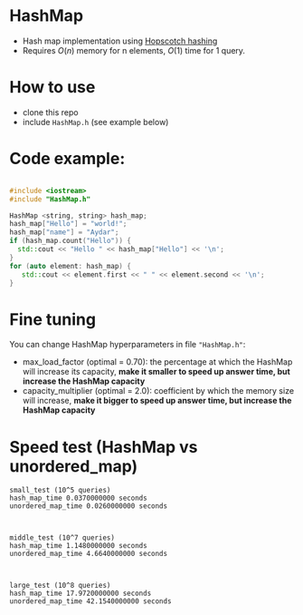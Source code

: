 # HashMap
* Hash map implementation using [Hopscotch hashing](https://en.wikipedia.org/wiki/Hopscotch_hashing)
* Requires $O(n)$ memory for n elements, $O(1)$ time for 1 query.

# How to use
* clone this repo
* include ```HashMap.h``` (see example below)

# Code example: 
```C++

#include <iostream>
#include "HashMap.h"

HashMap <string, string> hash_map;
hash_map["Hello"] = "world!";
hash_map["name"] = "Aydar";
if (hash_map.count("Hello")) {
  std::cout << "Hello " << hash_map["Hello"] << '\n';
}
for (auto element: hash_map) {
   std::cout << element.first << " " << element.second << '\n';
}
```
# Fine tuning
You can change HashMap hyperparameters in file ```"HashMap.h"```:
* max_load_factor (optimal = 0.70): the percentage at which the HashMap will increase its capacity,  <b>make it smaller to speed up answer time, but increase the HashMap capacity</b>
* capacity_multiplier (optimal = 2.0): coefficient by which the memory size will increase, <b>make it bigger to speed up answer time, but increase the HashMap capacity </b>
# Speed test (HashMap vs unordered_map)
```
small_test (10^5 queries)
hash_map_time 0.0370000000 seconds
unordered_map_time 0.0260000000 seconds



middle_test (10^7 queries)
hash_map_time 1.1480000000 seconds
unordered_map_time 4.6640000000 seconds



large_test (10^8 queries)
hash_map_time 17.9720000000 seconds
unordered_map_time 42.1540000000 seconds
```
